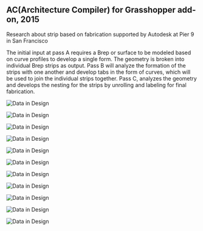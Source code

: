 ## AC(Architecture Compiler) for Grasshopper add-on, 2015

Research about strip based on fabrication supported by Autodesk at Pier 9 in San Francisco

The initial input at pass A requires a Brep or surface to be modeled based on curve profiles to develop a single form. The geometry is broken into individual Brep strips as output. Pass B will analyze the formation of the strips with one another and develop tabs in the form of curves, which will be used to join the individual strips together. Pass C, analyzes the geometry and develops the nesting for the strips by unrolling and labeling for final fabrication.


![Data in Design](https://namjulee.github.io/njs-lab-public/project/2015-ac-development/2015-ac-development-01.jpg)

![Data in Design](https://namjulee.github.io/njs-lab-public/project/2015-ac-development/2015-ac-development-02.jpg)

![Data in Design](https://namjulee.github.io/njs-lab-public/project/2015-ac-development/2015-ac-development-03.jpg)

![Data in Design](https://namjulee.github.io/njs-lab-public/project/2015-ac-development/2015-ac-development-04.jpg)

![Data in Design](https://namjulee.github.io/njs-lab-public/project/2015-ac-development/2015-ac-development-05.jpg)

![Data in Design](https://namjulee.github.io/njs-lab-public/project/2015-ac-development/2015-ac-development-06.jpg)

![Data in Design](https://namjulee.github.io/njs-lab-public/project/2015-ac-development/2015-ac-development-07.jpg)

![Data in Design](https://namjulee.github.io/njs-lab-public/project/2015-ac-development/2015-ac-development-08.jpg)

![Data in Design](https://namjulee.github.io/njs-lab-public/project/2015-ac-development/2015-ac-development-09.jpg)

![Data in Design](https://namjulee.github.io/njs-lab-public/project/2015-ac-development/2015-ac-development-10.jpg)

![Data in Design](https://namjulee.github.io/njs-lab-public/project/2015-ac-development/2015-ac-development-11.jpg)